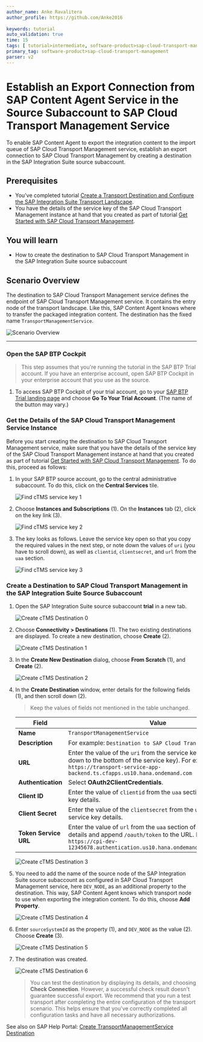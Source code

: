 ```yaml
---
author_name: Anke Ravalitera
author_profile: https://github.com/Anke2016 
  
keywords: tutorial
auto_validation: true
time: 15
tags: [ tutorial>intermediate, software-product>sap-cloud-transport-management, software-product>sap-content-agent-service, software-product>sap-integration-suite ]
primary_tag: software-product>sap-cloud-transport-management
parser: v2
---
```

# Establish an Export Connection from SAP Content Agent Service in the Source Subaccount to SAP Cloud Transport Management Service 

<!-- description --> To enable SAP Content Agent to export the integration content to the import queue of SAP Cloud Transport Management service, establish an export connection to SAP Cloud Transport Management by creating a destination in the SAP Integration Suite source subaccount.

## Prerequisites

   - You've completed tutorial [Create a Transport Destination and Configure the SAP Integration Suite Transport Landscape](btp-transport-management-cpi-04-connect-source-and-target).
   - You have the details of the service key of the SAP Cloud Transport Management instance at hand that you created as part of tutorial [Get Started with SAP Cloud Transport Management](btp-transport-management-getting-started).

## You will learn
   - How to create the destination to SAP Cloud Transport Management in the SAP Integration Suite source subaccount 
   

## Scenario Overview

The destination to SAP Cloud Transport Management service defines the endpoint of SAP Cloud Transport Management service. It contains the entry node of the transport landscape. Like this, SAP Content Agent knows where to transfer the packaged integration content. The destination has the fixed name `TransportManagementService`.

   ![Scenario Overview](screenshots/ov-create-ctms-dest.png)

---

### Open the SAP BTP Cockpit

>This step assumes that you're running the tutorial in the SAP BTP Trial account. If you have an enterprise account, open SAP BTP Cockpit in your enterprise account that you use as the source. 

1. To access SAP BTP Cockpit of your trial account, go to your [SAP BTP Trial landing page](https://account.hanatrial.ondemand.com/trial/#/home/trial) and choose **Go To Your Trial Account**. (The name of the button may vary.)


### Get the Details of the SAP Cloud Transport Management Service Instance 

Before you start creating the destination to SAP Cloud Transport Management service, make sure that you have the details of the service key of the SAP Cloud Transport Management instance at hand that you created as part of tutorial [Get Started with SAP Cloud Transport Management](btp-transport-management-getting-started). To do this, proceed as follows:

1. In your SAP BTP source account, go to the central administrative subaccount. To do this, click on the **Central Services** tile.

    ![Find cTMS service key 1](screenshots/CreatecTMSDest-01.png)

2. Choose **Instances and Subscriptions** (1). On the **Instances** tab (2), click on the key link (3).

    ![Find cTMS service key 2](screenshots/CreatecTMSDest-02.png)

3. The key looks as follows. Leave the service key open so that you copy the required values in the next step, or note down the values of `uri` (you have to scroll down), as well as `clientid`, `clientsecret`, and `url` from the `uaa` section.   
   
    ![Find cTMS service key 3](screenshots/CreatecTMSDest-03.png)


### Create a Destination to SAP Cloud Transport Management in the SAP Integration Suite Source Subaccount 

1. Open the SAP Integration Suite source subaccount **trial** in a new tab.

    ![Create cTMS Destination 0](screenshots/CreatecTMSDest-03a.png)

2. Choose **Connectivity > Destinations** (1). The two existing destinations are displayed. To create a new destination, choose **Create** (2).

    ![Create cTMS Destination 1](screenshots/CreatecTMSDest-04n.png)

3. In the **Create New Destination** dialog, choose **From Scratch** (1), and **Create** (2).

    ![Create cTMS Destination 2](screenshots/CreatecTMSDest-04an.png)

4. In the **Create Destination** window, enter details for the following fields (1), and then scroll down (2).
    >Keep the values of fields not mentioned in the table unchanged.

    | Field | Value |
    | ---------- | ------------- |
    | **Name** | `TransportManagementService` |
    | **Description** | For example: `Destination to SAP Cloud Transport Management` |
    | **URL** | Enter the value of the `uri` from the service key details (scroll down to the bottom of the service key). For example: `https://transport-service-app-backend.ts.cfapps.us10.hana.ondemand.com` |
    | **Authentication** | Select **OAuth2ClientCredentials**. |
    | **Client ID** | Enter the value of `clientid` from the `uaa` section of the service key details. |
    | **Client Secret** | Enter the value of the `clientsecret` from the `uaa` section of the service key details. |
    | **Token Service URL** | Enter the value of `url` from the `uaa` section of the service key details and append `/oauth/token` to the URL. For example: `https://cpi-dev-12345678.authentication.us10.hana.ondemand.com/oauth/token` |

    ![Create cTMS Destination 3](screenshots/CreatecTMSDest-05n.png)

5. You need to add the name of the source node of the SAP Integration Suite source subaccount as configured in SAP Cloud Transport Management service, here `DEV_NODE`, as an additional property to the destination. This way, SAP Content Agent knows which transport node to use when exporting the integration content. To do this, choose **Add Property**. 

    ![Create cTMS Destination 4](screenshots/CreatecTMSDest-05an.png)

7. Enter `sourceSystemId` as the property (1), and `DEV_NODE` as the value (2). Choose **Create** (3).

    ![Create cTMS Destination 5](screenshots/CreatecTMSDest-05bn.png)  

9. The destination was created. 

    ![Create cTMS Destination 6](screenshots/CreatecTMSDest-07n.png)
    >You can test the destination by displaying its details, and choosing **Check Connection**. However, a successful check result doesn't guarantee successful export. We recommend that you run a test transport after completing the entire configuration of the transport scenario. This helps ensure that you've correctly completed all configuration tasks and have all necessary authorizations.

See also on SAP Help Portal: [Create TransportManagementService Destination](https://help.sap.com/docs/CONTENT_AGENT_SERVICE/ae1a4f2d150d468d9ff56e13f9898e07/eed66f35f9d148c8ae5b2d46ff097d8c.html)

